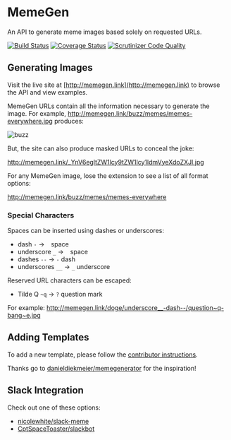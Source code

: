 # MemeGen

An API to generate meme images based solely on requested URLs.

[![Build Status](http://img.shields.io/travis/jacebrowning/memegen/master.svg)](https://travis-ci.org/jacebrowning/memegen)
[![Coverage Status](http://img.shields.io/coveralls/jacebrowning/memegen/master.svg)](https://coveralls.io/r/jacebrowning/memegen)
[![Scrutinizer Code Quality](http://img.shields.io/scrutinizer/g/jacebrowning/memegen.svg)](https://scrutinizer-ci.com/g/jacebrowning/memegen/?branch=master)

## Generating Images

Visit the live site at [http://memegen.link](http://memegen.link) to browse the API and view examples.

MemeGen URLs contain all the information necessary to generate the image. For example, http://memegen.link/buzz/memes/memes-everywhere.jpg produces:

![buzz](http://memegen.link/buzz/memes/memes-everywhere.jpg)

But, the site can also produce masked URLs to conceal the joke:

http://memegen.link/_YnV6egltZW1lcy9tZW1lcy1ldmVyeXdoZXJl.jpg

For any MemeGen image, lose the extension to see a list of all format options:

http://memegen.link/buzz/memes/memes-everywhere

### Special Characters

Spaces can be inserted using dashes or underscores:

* dash `-` → ` ` space
* underscore `_` → ` ` space
* dashes `--` → `-` dash
* underscores `__` → `_` underscore 

Reserved URL characters can be escaped:

* Tilde Q `~q` → `?` question mark

For example: http://memegen.link/doge/underscore__-dash--/question~q-bang~e.jpg

## Adding Templates 

To add a new template, please follow the [contributor instructions](CONTRIBUTING.md).

Thanks go to [danieldiekmeier/memegenerator](https://github.com/danieldiekmeier/memegenerator) for the inspiration!

## Slack Integration

Check out one of these options:

* [nicolewhite/slack-meme](https://github.com/nicolewhite/slack-meme)
* [CptSpaceToaster/slackbot](https://github.com/CptSpaceToaster/slackbot)
